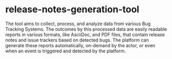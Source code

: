 # release-notes-generation-tool
The tool aims to collect, process, and analyze data from various Bug Tracking Systems. The outcomes by this processed data are easily readable reports in various formats, like AsciiDoc, and PDF files, that contain release notes and issue trackers based on detected bugs. The platform can generate these reports automatically, on-demand by the actor, or even when an event is triggered and detected by the platform.
